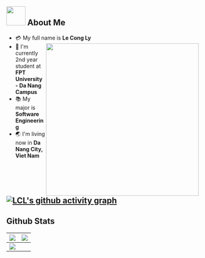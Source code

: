 
## <img src="https://raw.githubusercontent.com/nixin72/nixin72/master/wave.gif" width="50px"></img> About Me

- :credit_card: My full name is **Le Cong Ly** <img src="https://i0.wp.com/www.printmag.com/wp-content/uploads/2021/02/4cbe8d_f1ed2800a49649848102c68fc5a66e53mv2.gif?fit=476%2C280&ssl=1" width="400" align="right"/>
- :school: I'm currently 2nd year student at **FPT University - Da Nang Campus**
- :books: My major is **Software Engineering**
- :earth_asia: I'm living now in **Da Nang City, Viet Nam**
<!-- - :sweat_smile: I'm a newbie in coding, know C and Java language. Now I'm focus on learning Web Development.
- :monocle_face: I'm interested in coding, sleeping, and watching film
- :sunglasses: My quote is ***"It's never too late - never too late to start over, never too late to be happy"*** 
- :ok_hand: Fun fact: have problem :point_right: sleep, happy :point_right: sleep, sad :point_right: sleep ~~ everything :point_right: sleep
 -->

[![LCL's github activity graph](https://activity-graph.herokuapp.com/graph?username=lecongly&theme=xcode)](https://git.io/lecongly)
----

## Github Stats

<img src="https://github-readme-stats.vercel.app/api?username=lecongly&&show_icons=true&count_private=true&theme=github_dark">|<img src="https://github-readme-streak-stats.herokuapp.com/?user=lecongly&theme=blueberry_duo"/>
|---|---|
<img src="https://github-readme-stats.vercel.app/api/top-langs/?username=lecongly&layout=compact&theme=github_dark"/>|
